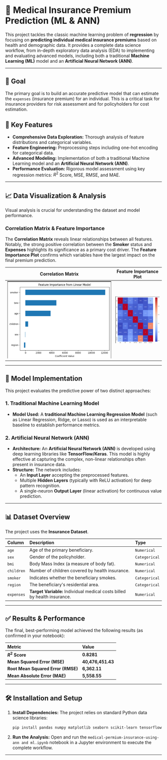 # 🏥 Medical Insurance Premium Prediction (ML & ANN)

This project tackles the classic machine learning problem of **regression** by focusing on **predicting individual medical insurance premiums** based on health and demographic data. It provides a complete data science workflow, from in-depth exploratory data analysis (EDA) to implementing and evaluating advanced models, including both a traditional **Machine Learning (ML)** model and an **Artificial Neural Network (ANN)**.

---

## 🎯 Goal

The primary goal is to build an accurate predictive model that can estimate the `expenses` (insurance premium) for an individual. This is a critical task for insurance providers for risk assessment and for policyholders for cost estimation.

## 🚀 Key Features

* **Comprehensive Data Exploration:** Thorough analysis of feature distributions and categorical variables.
* **Feature Engineering:** Preprocessing steps including one-hot encoding for categorical data.
* **Advanced Modeling:** Implementation of both a traditional Machine Learning model and an **Artificial Neural Network (ANN)**.
* **Performance Evaluation:** Rigorous model assessment using key regression metrics: $R^2$ Score, MSE, RMSE, and MAE.

---

## 📈 Data Visualization & Analysis

Visual analysis is crucial for understanding the dataset and model performance.

### Correlation Matrix & Feature Importance

The **Correlation Matrix** reveals linear relationships between all features. Notably, the strong positive correlation between the **Smoker** status and **Expenses** highlights its significance as a primary cost driver. The **Feature Importance Plot** confirms which variables have the largest impact on the final premium prediction.

| Correlation Matrix | Feature Importance Plot |
| :---: | :---: |
| ![Correlation Heatmap](images/Screenshot%202025-10-21%20143119.png) | ![Feature Importance](images/Screenshot%202025-10-21%20143257.png) |

---

## 🧠 Model Implementation

This project evaluates the predictive power of two distinct approaches:

### 1. Traditional Machine Learning Model

* **Model Used:** A **traditional Machine Learning Regression Model** (such as Linear Regression, Ridge, or Lasso) is used as an interpretable baseline to establish performance metrics.

### 2. Artificial Neural Network (ANN)

* **Architecture:** An **Artificial Neural Network (ANN)** is developed using deep learning libraries like **TensorFlow/Keras**. This model is highly effective at capturing the complex, non-linear relationships often present in insurance data.
* **Structure:** The network includes:
    * An **Input Layer** accepting the preprocessed features.
    * Multiple **Hidden Layers** (typically with ReLU activation) for deep pattern recognition.
    * A single-neuron **Output Layer** (linear activation) for continuous value prediction.

---

## 📊 Dataset Overview

The project uses the **Insurance Dataset**.

| Column | Description | Type |
| :--- | :--- | :--- |
| `age` | Age of the primary beneficiary. | `Numerical` |
| `sex` | Gender of the policyholder. | `Categorical` |
| `bmi` | Body Mass Index (a measure of body fat). | `Numerical` |
| `children` | Number of children covered by health insurance. | `Numerical` |
| `smoker` | Indicates whether the beneficiary smokes. | `Categorical` |
| `region` | The beneficiary's residential area. | `Categorical` |
| `expenses` | **Target Variable:** Individual medical costs billed by health insurance. | `Numerical` |

---

## ✅ Results & Performance

The final, best-performing model achieved the following results (as confirmed in your notebook):

| Metric | Value |
| :--- | :--- |
| **$R^2$ Score** | **0.8281** |
| **Mean Squared Error (MSE)** | **40,476,451.43** |
| **Root Mean Squared Error (RMSE)** | **6,362.11** |
| **Mean Absolute Error (MAE)** | **5,558.55** |

---

## 🛠️ Installation and Setup


1.  **Install Dependencies:**
    The project relies on standard Python data science libraries:
    ```bash
    pip install pandas numpy matplotlib seaborn scikit-learn tensorflow keras
    ```

2.  **Run the Analysis:**
    Open and run the `medical-permium-insurance-using-ann and ml.ipynb` notebook in a Jupyter environment to execute the complete workflow.

---

